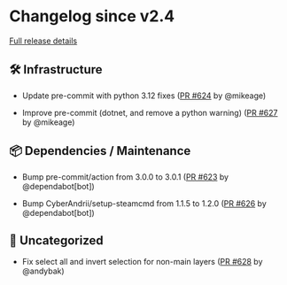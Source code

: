 # Changelog since v2.4

[Full release details](https://github.com/icosa-foundation/open-brush/compare/v2.4...9936916c7472c245341240c50d0c051e98c777b8)

## 🛠️ Infrastructure

- Update pre-commit with python 3.12 fixes ([PR #624](https://github.com/icosa-foundation/open-brush/pull/624) by @mikeage)

- Improve pre-commit (dotnet, and remove a python warning) ([PR #627](https://github.com/icosa-foundation/open-brush/pull/627) by @mikeage)


## 📦 Dependencies / Maintenance

- Bump pre-commit/action from 3.0.0 to 3.0.1 ([PR #623](https://github.com/icosa-foundation/open-brush/pull/623) by @dependabot[bot])

- Bump CyberAndrii/setup-steamcmd from 1.1.5 to 1.2.0 ([PR #626](https://github.com/icosa-foundation/open-brush/pull/626) by @dependabot[bot])


## 💬 Uncategorized

- Fix select all and invert selection for non-main layers ([PR #628](https://github.com/icosa-foundation/open-brush/pull/628) by @andybak)






